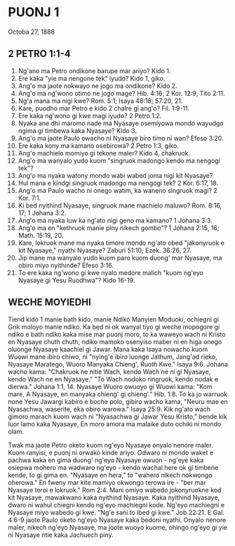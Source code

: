 # PUONJ 1
Octoba 27, 1888

## 2 PETRO 1:1-4

1. Ng'ano ma Petro ondikone barupe mar ariyo? Kido 1.
2. Ere kaka "yie ma nengone tek" iyudo? Kido 1, giko.
3. Ang'o ma jaote nokwayo ne jogo ma ondikone? Kido 2.
4. Ang'o ma ng'wono otimo ne jogo mage? Hib. 4:16; 2 Kor. 12:9; Tito 2:11.
5. Ng'a mana ma nigi kwe? Rom. 5:1; Isaya 48:18; 57:20, 21.
6. Kare, puodho mar Petro e kido 2 chalre gi ang'o? Fil. 1:9-11.
7. Ere kaka ng'wono gi kwe magi iyudo? 2 Petro 1:2.
8. Nyaka ane dhi maromo nade ma Nyasaye osemiyowa mondo wayudgo ngima gi timbewa kaka Nyasaye? Kido 3.
9. Ang'o ma jaote Paulo owacho ni Nyasaye biro timo ni wan? Efeso 3:20.
10. Ere kaka kony ma kamano osebirowa? 2 Petro 1:3, giko.
11. Ang'o machielo momiyo gi tekone maler? Kido 4, chakruok.
12. Ang'o ma wanyalo yudo kuom "singruok madongo kendo ma nengogi tek"?
13. Ang'o ma nyaka watony mondo wabi wabed joma nigi kit Nyasaye?
14. Hul mana e kindgi singruok madongo ma nengogi tek? 2 Kor. 6:17, 18.
15. Ang'o ma Paulo wacho ni onego watim, ka waneno singruok magi? 2 Kor. 7:1.
16. Ki bed nyithind Nyasaye, singruok mane machielo maluwo? Rom. 8:16, 17; 1 Johana 3:2.
17. Ang'o ma nyaka luw ka ng'ato nigi geno ma kamano? 1 Johana 3:3.
18. Ang'o ma en "kethruok manie piny nikech gombo"? 1 Johana 2:15, 16; Math. 15:19, 20.
19. Kare, lokruok mane ma nyaka timore mondo ng'ato obed "jakonyruok e kit Nyasaye," nyathi Nyasaye? Zaburi 51:10; Ezek. 36:26, 27.
20. Jip mane ma wanyalo yudo kuom paro kuom duong' mar Nyasaye, ma obiro miyo nyithinde? Efeso 3:16.
21. To ere kaka ng'wono gi kwe nyalo medore malich "kuom ng'eyo Nyasaye gi Yesu Ruodhwa"? Kido 16-19.

## WECHE MOYIEDHI

Tiend kido 1 manie bath kido, manie Ndiko Manyien Moduoki, ochiegni gi Grik moloyo manie ndiko. Ka bed ni ok wanyal tiyo gi weche mopogore gi ndiko e bath ndiko kaka mise mar puonj moro, to ka waweyo wach ni Kristo en Nyasaye chuth chuth, ndiko mamoko osenyiso maber ni en higa onego oluonge Nyasaye kaachiel gi Jawar. Mana kaka Isaya nowacho kuom Wuowi mane ibiro chiwo, ni "nying'e ibiro luonge Jathum, Jang'ad rieko, Nyasaye Maratego, Wuoro Manyaka Chieng', Ruoth Kwe." Isaya 9:6. Johana wacho kama: "Chakruok ne nitie Wach, kendo Wach ne ni gi Nyasaye, kendo Wach ne en Nyasaye." "To Wach nodoko ringruok, kendo nodak e dierwa." Johana 1:1, 14. Nyasaye Wuoro owuoyo gi Wuowi kama: "Kom mare, A Nyasaye, en manyaka chieng' gi chieng'." Hib. 1:8. To ka jo warruok none Yesu Jawargi kabiro e boche polo, gibiro wacho kama, "Neuru mae en Nyasachwa, waserite, eka obiro warowa." Isaya 25:9. Kik ng'ato wach gimoro marach kuom wach ni "Nyasachwa gi Jawar Yesu Kristo," bende kik luor lamo kaka Nyasaye, En moro amora ma malaike duto ochiki ni mondo olam.

Twak ma jaote Petro oketo kuom ng'eyo Nyasaye onyalo nenore maler. Kuom ranyisi, e puonj ni orwako kinde ariyo. Odwaro ni mondo waket e pachwa kaka en gima duong' ng'eyo Nyasaye owuon - ng'eye kaka osiepwa mohero ma wadwaro ng'eyo - kendo wachal here ok gi timbene kende, to gi gima en. "Nyasaye en hera," to "wahero nikech nokwongo oherowa." En fweny mar kite mamiyo okwongo terowa ire - "ber mar Nyasaye teroi e lokruok." Rom 2:4. Mani omiyo wabedo jokonyruokne kod kit Nyasaye, mawakwano kaka nyithind Nyasaye. Kaka nyithind Nyasaye, dwaro ni wahul chiegni kendo ng'eyo machiegni kode. Ng'eyo machiegni e Nyasaye miyo wabedo gi kwe. "Ng'e sani to ibed gi kwe." Job 22:21. E Gal. 4:6-9 jaote Paulo oketo ng'eyo Nyasaye kaka bedoni nyathi. Onyalo nenore maler, nikech ng'eyo Nyasaye, ma joote wuoyo kuome, ohingo ng'eyo gi yie ni Nyasaye ntie kaka Jachuech piny.